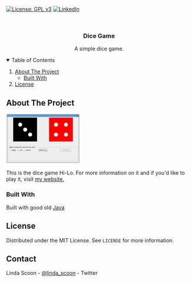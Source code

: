 [![License: GPL v3](https://img.shields.io/badge/License-MIT-blue.svg)](https://github.com/linda-scoon/DiceGame/blob/master/LICENSE)
[![LinkedIn][linkedin-shield]][linkedin-url]



<!-- PROJECT LOGO -->
<br />
<p align="center">
  <h3 align="center">Dice Game</h3>

  <p align="center">
   A simple dice game.  
    <br />
  </p>
</p>



<!-- TABLE OF CONTENTS -->
<details open="open">
  <summary>Table of Contents</summary>
  <ol>
    <li>
      <a href="#about-the-project">About The Project</a>
      <ul>
        <li><a href="#built-with">Built With</a></li>
      </ul>
    </li>
    <li><a href="#license">License</a></li>
  </ol>
</details>



<!-- ABOUT THE PROJECT -->
## About The Project

<img src="dice.PNG" alt="dice_game" width="200"/>

This is the dice game Hi-Lo. For more information on it and if you'd like to play it, visit [my website.](https://purplefootsteps.co.uk/dice-game/)

### Built With

Built with good old [Java](https://www.java.com/en/)


<!-- LICENSE -->
## License

Distributed under the MIT License. See `LICENSE` for more information.

<!-- CONTACT -->
## Contact

Linda Scoon - [@linda_scoon](https://twitter.com/linda_scoon) - Twitter

<!-- MARKDOWN LINKS & IMAGES --> 
[linkedin-shield]: https://img.shields.io/badge/-LinkedIn-black.svg?style=for-the-badge&logo=linkedin&colorB=555
[linkedin-url]: https://www.linkedin.com/in/linda-scoon/
